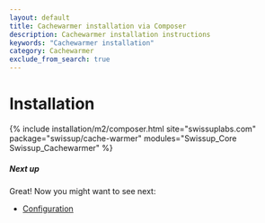 ```yaml
---
layout: default
title: Cachewarmer installation via Composer
description: Cachewarmer installation instructions
keywords: "Cachewarmer installation"
category: Cachewarmer
exclude_from_search: true
---
```


# Installation

{% include installation/m2/composer.html site="swissuplabs.com" package="swissup/cache-warmer" modules="Swissup_Core Swissup_Cachewarmer" %}

##### Next up

Great! Now you might want to see next:

- [Configuration](/m2/extensions/cachewarmer/configuration/)
